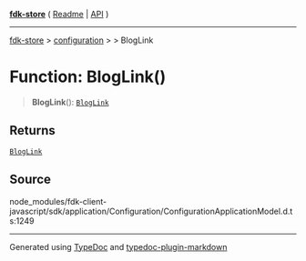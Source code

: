 [**fdk-store**](../../../README.md) ( [Readme](../../../README.md) \| [API](../../../API.md) )

---

[fdk-store](../../../API.md) > [configuration](../../README.md) > [<internal>](../README.md) > BlogLink

# Function: BlogLink()

> **BlogLink**(): [`BlogLink`](../type-aliases/type-alias.BlogLink.md)

## Returns

[`BlogLink`](../type-aliases/type-alias.BlogLink.md)

## Source

node_modules/fdk-client-javascript/sdk/application/Configuration/ConfigurationApplicationModel.d.ts:1249

---

Generated using [TypeDoc](https://typedoc.org/) and [typedoc-plugin-markdown](https://www.npmjs.com/package/typedoc-plugin-markdown)
